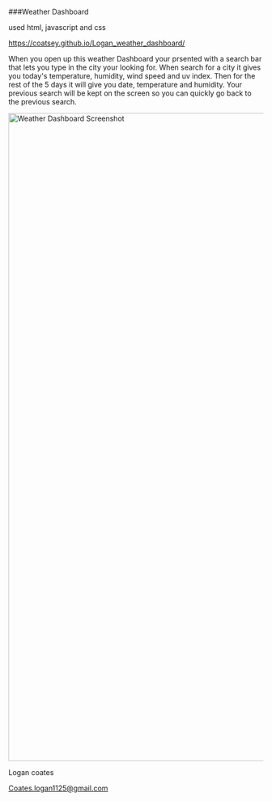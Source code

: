 ###Weather Dashboard

used html, javascript and css

https://coatsey.github.io/Logan_weather_dashboard/

When you open up this weather Dashboard your prsented with a search bar that lets you type in the city your looking for.
When search for a city it gives you today's temperature, humidity, wind speed and uv index. Then for the rest of the 5 days it will give you date, temperature and humidity.
Your previous search will be kept on the screen so you can quickly go back to the previous search.



<img width="1280" alt="Weather Dashboard Screenshot" src="https://user-images.githubusercontent.com/70412016/97094971-270aa500-1617-11eb-8eac-97e5023c969b.png">


Logan coates 

Coates.logan1125@gmail.com
